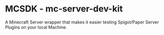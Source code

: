 # MCSDK - mc-server-dev-kit

A Minecraft Server wrapper that makes it easier testing Spigot/Paper Server Plugins on your local Machine.